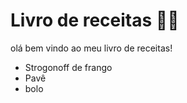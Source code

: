 # Livro de receitas :man_cook:

olá bem vindo ao meu livro de receitas!

- Strogonoff de frango
- Pavê 
- bolo
